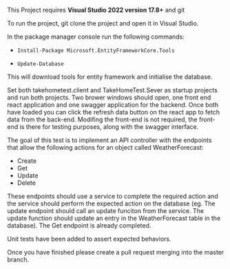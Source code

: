 This Project requires **Visual Studio 2022 version 17.8+** and git

To run the project, git clone the project and open it in Visual Studio.

In the package manager console run the following commands: 

* ```Install-Package Microsoft.EntityFrameworkCore.Tools```

* ```Update-Database```

This will download tools for entity framework and initialise the database.

Set both takehometest.client and TakeHomeTest.Sever as startup projects and run both projects.
Two brower windows should open, one front end react application and one swagger application for the backend.
Once both have loaded you can click the refresh data button on the react app to fetch data from the back-end. Modifing the front-end is not required, 
the front-end is there for testing purposes, along with the swagger interface.


The goal of this test is to implement an API controller with the endpoints that allow the following actions for an object called WeatherForecast:

* Create
* Get
* Update
* Delete

These endpoints should use a service to complete the required action and the service should perform the expected action on the database 
(eg. The update endpoint should call an update funciton from the service. The update function should update an entry in the WeatherForecast table in the database).
The Get endpoint is already completed.

Unit tests have been added to assert expected behaviors.

Once you have finished please create a pull request merging into the master branch.